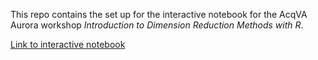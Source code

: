 This repo contains the set up for the interactive notebook for the AcqVA Aurora workshop *Introduction to Dimension Reduction Methods with R*.

[Link to interactive notebook](https://mybinder.org/v2/gh/MartinSchweinberger/AcqVA_DimRedR_WSIA/main?labpath=acqvadimredws_cb.ipynb)
